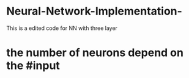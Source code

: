 # Neural-Network-Implementation-
This is a edited code for NN with three layer
# the number of neurons depend on the #input 

